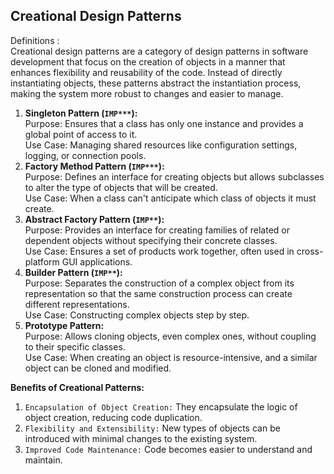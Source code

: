 ## Creational Design Patterns
Definitions :  
Creational design patterns are a category of design patterns in software development 
that focus on the creation of objects in a manner that enhances flexibility and reusability of the code. 
Instead of directly instantiating objects, these patterns abstract the instantiation process, 
making the system more robust to changes and easier to manage.

1. **Singleton Pattern (`IMP***`):**  
   Purpose: Ensures that a class has only one instance and provides a global point of access to it.  
   Use Case: Managing shared resources like configuration settings, logging, or connection pools.
2. **Factory Method Pattern (`IMP***`):**  
      Purpose: Defines an interface for creating objects but allows subclasses to alter the type of objects that will be created.  
      Use Case: When a class can't anticipate which class of objects it must create.
3. **Abstract Factory Pattern (`IMP**`):**  
   Purpose: Provides an interface for creating families of related or dependent objects without specifying their concrete classes.  
   Use Case: Ensures a set of products work together, often used in cross-platform GUI applications.
4. **Builder Pattern (`IMP**`):**  
   Purpose: Separates the construction of a complex object from its representation so that the same construction process can create different representations.  
   Use Case: Constructing complex objects step by step.
5. **Prototype Pattern:**  
      Purpose: Allows cloning objects, even complex ones, without coupling to their specific classes.  
      Use Case: When creating an object is resource-intensive, and a similar object can be cloned and modified.

**Benefits of Creational Patterns:**
1. `Encapsulation of Object Creation:` They encapsulate the logic of object creation, reducing code duplication.
2. `Flexibility and Extensibility:` New types of objects can be introduced with minimal changes to the existing system.
3. `Improved Code Maintenance:` Code becomes easier to understand and maintain.


